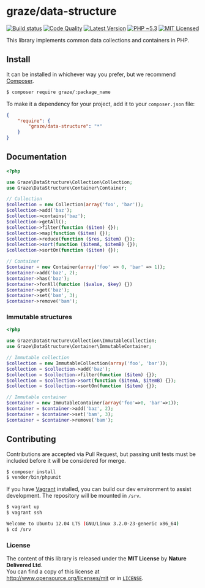 # graze/data-structure

[![Build status][ico-build]][travis]
[![Code Quality][ico-quality]][scrutinizer]
[![Latest Version][ico-package]][packagist]
[![PHP ~5.3][ico-engine]][lang]
[![MIT Licensed][ico-license]][license]

<!-- Links -->
[travis]: https://travis-ci.org/graze/data-structure
[packagist]: https://packagist.org/packages/graze/data-structure
[lang]: https://secure.php.net
[license]: https://github.com/graze/data-structure/blob/master/LICENSE
[scrutinizer]: https://scrutinizer-ci.com/g/graze/data-structure/

<!-- Images -->
[ico-build]: https://travis-ci.org/graze/data-structure.png?branch=master
[ico-package]: https://img.shields.io/packagist/v/graze/data-structure.svg
[ico-engine]: https://img.shields.io/badge/php-%3E%3D5.3-8892BF.svg
[ico-license]: https://img.shields.io/packagist/l/graze/data-structure.svg
[ico-quality]: https://img.shields.io/scrutinizer/g/graze/data-structure.svg

This library implements common data collections and containers in PHP.

## Install

It can be installed in whichever way you prefer, but we recommend [Composer][packagist].

``` bash
$ composer require graze/:package_name
```

To make it a dependency for your project, add it to your `composer.json` file:
```json
{
    "require": {
        "graze/data-structure": "*"
    }
}
```

## Documentation
```php
<?php

use Graze\DataStructure\Collection\Collection;
use Graze\DataStructure\Container\Container;

// Collection
$collection = new Collection(array('foo', 'bar'));
$collection->add('baz');
$collection->contains('baz');
$collection->getAll();
$collection->filter(function ($item) {});
$collection->map(function ($item) {});
$collection->reduce(function ($res, $item) {});
$collection->sort(function ($itemA, $itemB) {});
$collection->sortOn(function ($item) {});

// Container
$container = new Container(array('foo' => 0, 'bar' => 1));
$container->add('baz', 2);
$container->has('baz');
$container->forAll(function ($value, $key) {})
$container->get('baz');
$container->set('bam', 3);
$container->remove('bam');
```

### Immutable structures
```php
<?php

use Graze\DataStructure\Collection\ImmutableCollection;
use Graze\DataStructure\Container\ImmutableContainer;

// Immutable collection
$collection = new ImmutableCollection(array('foo', 'bar'));
$collection = $collection->add('baz');
$collection = $collection->filter(function ($item) {});
$collection = $collection->sort(function ($itemA, $itemB) {});
$collection = $collection->sortOn(function ($item) {});

// Immutable container
$container = new ImmutableContainer(array('foo'=>0, 'bar'=>1));
$container = $container->add('baz', 2);
$container = $container->set('bam', 3);
$container = $container->remove('bam');
```

## Contributing
Contributions are accepted via Pull Request, but passing unit tests must be
included before it will be considered for merge.
```bash
$ composer install
$ vendor/bin/phpunit
```

If you have [Vagrant][vagrant] installed, you can build our dev environment to
assist development. The repository will be mounted in `/srv`.
```bash
$ vagrant up
$ vagrant ssh

Welcome to Ubuntu 12.04 LTS (GNU/Linux 3.2.0-23-generic x86_64)
$ cd /srv
```

### License
The content of this library is released under the **MIT License** by
**Nature Delivered Ltd**.<br/> You can find a copy of this license at
http://www.opensource.org/licenses/mit or in [`LICENSE`][license].

<!-- Links -->
[vagrant]: http://vagrantup.com
